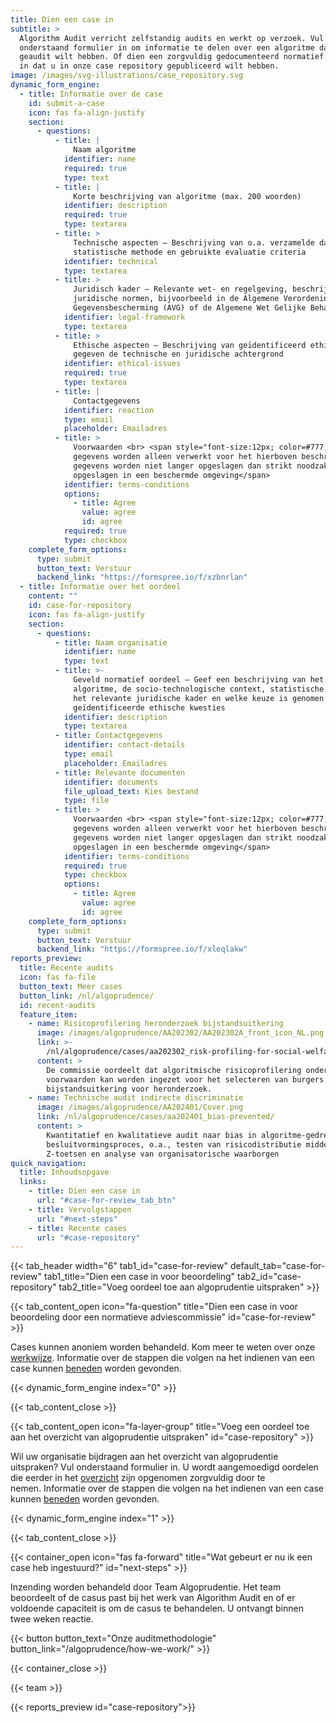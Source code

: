 ```yaml
---
title: Dien een case in
subtitle: >
  Algorithm Audit verricht zelfstandig audits en werkt op verzoek. Vul
  onderstaand formulier in om informatie te delen over een algoritme dat u
  geaudit wilt hebben. Of dien een zorgvuldig gedocumenteerd normatief oordeel
  in dat u in onze case repository gepubliceerd wilt hebben.
image: /images/svg-illustrations/case_repository.svg
dynamic_form_engine:
  - title: Informatie over de case
    id: submit-a-case
    icon: fas fa-align-justify
    section:
      - questions:
          - title: |
              Naam algoritme
            identifier: name
            required: true
            type: text
          - title: |
              Korte beschrijving van algoritme (max. 200 woorden)
            identifier: description
            required: true
            type: textarea
          - title: >
              Technische aspecten – Beschrijving van o.a. verzamelde data, gehanteerde
              statistische methode en gebruikte evaluatie criteria
            identifier: technical
            type: textarea
          - title: >
              Juridisch kader – Relevante wet- en regelgeving, beschrijving van open
              juridische normen, bijvoorbeeld in de Algemene Verordening
              Gegevensbescherming (AVG) of de Algemene Wet Gelijke Behandeling (AWGB)
            identifier: legal-framework
            type: textarea
          - title: >
              Ethische aspecten – Beschrijving van geïdentificeerd ethische kwesties
              gegeven de technische en juridische achtergrond
            identifier: ethical-issues
            required: true
            type: textarea
          - title: |
              Contactgegevens
            identifier: reaction
            type: email
            placeholder: Emailadres
          - title: >
              Voorwaarden <br> <span style="font-size:12px; color=#777;">Verstrekte
              gegevens worden alleen verwerkt voor het hierboven beschreven doel, de
              gegevens worden niet langer opgeslagen dan strikt noodzakelijk en worden
              opgeslagen in een beschermde omgeving</span>
            identifier: terms-conditions
            options:
              - title: Agree
                value: agree
                id: agree
            required: true
            type: checkbox
    complete_form_options:
      type: submit
      button_text: Verstuur
      backend_link: "https://formspree.io/f/xzbnrlan"
  - title: Informatie over het oordeel
    content: ""
    id: case-for-repository
    icon: fas fa-align-justify
    section:
      - questions:
          - title: Naam organisatie
            identifier: name
            type: text
          - title: >-
              Geveld normatief oordeel – Geef een beschrijving van het de taak van het
              algoritme, de socio-technologische context, statistische methodologie,
              het relevante juridische kader en welke keuze is genomen inzake de
              geïdentificeerde ethische kwesties
            identifier: description
            type: textarea
          - title: Contactgegevens
            identifier: contact-details
            type: email
            placeholder: Emailadres
          - title: Relevante documenten
            identifier: documents
            file_upload_text: Kies bestand
            type: file
          - title: >
              Voorwaarden <br> <span style="font-size:12px; color=#777;">Verstrekte
              gegevens worden alleen verwerkt voor het hierboven beschreven doel, de
              gegevens worden niet langer opgeslagen dan strikt noodzakelijk en worden
              opgeslagen in een beschermde omgeving</span>
            identifier: terms-conditions
            required: true
            type: checkbox
            options:
              - title: Agree
                value: agree
                id: agree
    complete_form_options:
      type: submit
      button_text: Verstuur
      backend_link: "https://formspree.io/f/xleqlakw"
reports_preview:
  title: Recente audits
  icon: fas fa-file
  button_text: Meer cases
  button_link: /nl/algoprudence/
  id: recent-audits
  feature_item:
    - name: Risicoprofilering heronderzoek bijstandsuitkering
      image: /images/algoprudence/AA202302/AA202302A_front_icon_NL.png
      link: >-
        /nl/algoprudence/cases/aa202302_risk-profiling-for-social-welfare-reexamination/
      content: >
        De commissie oordeelt dat algoritmische risicoprofilering onder strikte
        voorwaarden kan worden ingezet voor het selecteren van burgers met een
        bijstandsuitkering voor heronderzoek.
    - name: Technische audit indirecte discriminatie
      image: /images/algoprudence/AA202401/Cover.png
      link: /nl/algoprudence/cases/aa202401_bias-prevented/
      content: >
        Kwantitatief en kwalitatieve audit naar bias in algoritme-gedreven
        besluitvormingsproces, o.a., testen van risicodistributie middels
        Z-toetsen en analyse van organisatorische waarborgen
quick_navigation:
  title: Inhoudsopgave
  links:
    - title: Dien een case in
      url: "#case-for-review_tab_btn"
    - title: Vervolgstappen
      url: "#next-steps"
    - title: Recente cases
      url: "#case-repository"
---
```


{{< tab_header width="6" tab1_id="case-for-review" default_tab="case-for-review" tab1_title="Dien een case in voor beoordeling" tab2_id="case-repository" tab2_title="Voeg oordeel toe aan algoprudentie uitspraken" >}}

{{< tab_content_open icon="fa-question" title="Dien een case in voor beoordeling door een normatieve adviescommissie" id="case-for-review" >}}

Cases kunnen anoniem worden behandeld. Kom meer te weten over onze [werkwijze](/nl/algoprudence/how-we-work/). Informatie over de stappen die volgen na het indienen van een case kunnen [beneden](#next-steps) worden gevonden.

{{< dynamic_form_engine index="0" >}}

{{< tab_content_close >}}

{{< tab_content_open icon="fa-layer-group" title="Voeg een oordeel toe aan het overzicht van algoprudentie uitspraken" id="case-repository" >}}

Wil uw organisatie bijdragen aan het overzicht van algoprudentie uitspraken? Vul onderstaand formulier in. U wordt aangemoedigd oordelen die eerder in het [overzicht](/nl/algoprudence/) zijn opgenomen zorgvuldig door te nemen. Informatie over de stappen die volgen na het indienen van een case kunnen [beneden](http://localhost:1313/nl/algoprudence/submit-a-case/#next-steps) worden gevonden.

{{< dynamic_form_engine index="1" >}}

{{< tab_content_close >}}

{{< container_open icon="fas fa-forward" title="Wat gebeurt er nu ik een case heb ingestuurd?" id="next-steps" >}}

Inzending worden behandeld door Team Algoprudentie. Het team beoordeelt of de casus past bij het werk van Algorithm Audit en of er voldoende capaciteit is om de casus te behandelen. U ontvangt binnen twee weken reactie.

{{< button button_text="Onze auditmethodologie" button_link="/algoprudence/how-we-work/" >}}

{{< container_close >}}

{{< team >}}

{{< reports_preview id="case-repository">}}
